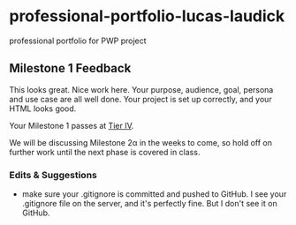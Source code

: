 # professional-portfolio-lucas-laudick
professional portfolio for PWP project

## Milestone 1 Feedback 
This looks great. Nice work here. Your purpose, audience, goal, persona and use case are all well done. Your project is set up correctly, and your HTML looks good. 

Your Milestone 1 passes at [Tier IV](https://bootcamp-coders.cnm.edu/projects/personal/rubric/).

We will be discussing Milestone 2&alpha; in the weeks to come, so hold off on further work until the next phase is covered in class.

### Edits &amp; Suggestions
- make sure your .gitignore is committed and pushed to GitHub. I see your .gitignore file on the server, and it's perfectly fine. But I don't see it on GitHub.
